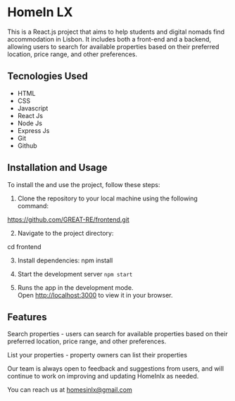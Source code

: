 # HomeIn LX

This is a React.js project that aims to help students and digital nomads find accommodation in Lisbon. It includes both a front-end and a backend, allowing users to search for available properties based on their preferred location, price range, and other preferences.

## Tecnologies Used

- HTML
- CSS
- Javascript
- React Js
- Node Js
- Express Js
- Git
- Github


## Installation and Usage

To install the and use the project, follow these steps:

1. Clone the repository to your local machine using the following command: 

https://github.com/GREAT-RE/frontend.git

2. Navigate to the project directory:

cd frontend

3. Install dependencies: npm install

4. Start the development server `npm start`

5. Runs the app in the development mode.\
Open [http://localhost:3000](http://localhost:3000) to view it in your browser.


## Features

Search properties - users can search for available properties based on their preferred location, price range, and other preferences.

List your properties -  property owners can list their properties

Our team is  always open to feedback and suggestions from users, and will continue to work on improving and updating HomeInlx as needed.

You can reach us at homesinlx@gmail.com




